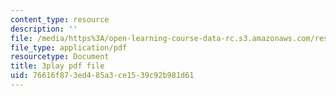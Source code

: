 ```yaml
---
content_type: resource
description: ''
file: /media/https%3A/open-learning-course-data-rc.s3.amazonaws.com/res-9-003-brains-minds-and-machines-summer-course-summer-2015/76616f873ed485a3ce1539c92b981d61_GXuI9fKDxso.pdf
file_type: application/pdf
resourcetype: Document
title: 3play pdf file
uid: 76616f87-3ed4-85a3-ce15-39c92b981d61
---
```

